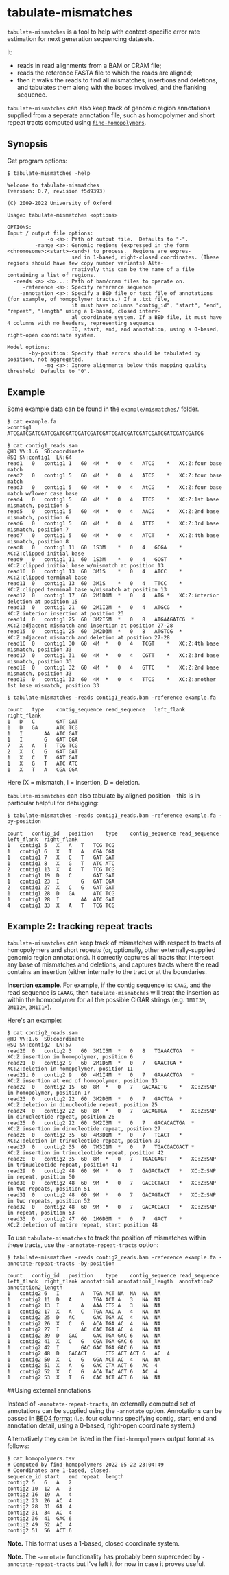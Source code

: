 # tabulate-mismatches

`tabulate-mismatches` is a tool to help with context-specific error rate estimation for next generation sequencing datasets.

It:

* reads in read alignments from a BAM or CRAM file;
* reads the reference FASTA file to which the reads are aligned;
* then it walks the reads to find all mismatches, insertions and deletions, and tabulates them along with the bases involved, and the flanking sequence.

`tabulate-mismatches` can also keep track of genomic region annotations supplied from a seperate
annotation file, such as homopolymer and short repeat tracts computed using
[`find-homopolymers`](find-homopolymers.md).

## Synopsis

Get program options:

```
$ tabulate-mismatches -help

Welcome to tabulate-mismatches
(version: 0.7, revision f5d9393)

(C) 2009-2022 University of Oxford

Usage: tabulate-mismatches <options>

OPTIONS:
Input / output file options:
             -o <a>: Path of output file.  Defaults to "-".
         -range <a>: Genomic regions (expressed in the form <chromosome>:<start>-<end>) to process.  Regions are expres-
                     sed in 1-based, right-closed coordinates. (These regions should have few copy number variants) Alte-
                     rnatively this can be the name of a file containing a list of regions.
  -reads <a> <b>...: Path of bam/cram files to operate on.
     -reference <a>: Specify reference sequence
    -annotation <a>: Specify a BED file or text file of annotations (for example, of homopolymer tracts.) If a .txt file,
                     it must have columns "contig_id", "start", "end", "repeat", "length" using a 1-based, closed interv-
                     al coordinate system. If a BED file, it must have 4 columns with no headers, representing sequence 
                     ID, start, end, and annotation, using a 0-based, right-open coordinate system.

Model options:
       -by-position: Specify that errors should be tabulated by position, not aggregated.
            -mq <a>: Ignore alignments below this mapping quality threshold  Defaults to "0".
```

## Example

Some example data can be found in the `example/mismatches/` folder.

```
$ cat example.fa
>contig1
ATCGATCGATCGATCGATCGATCGATCGATCGATCGATCGATCGATCGATCGATCGATCGATCG
```

```
$ cat contig1_reads.sam
@HD	VN:1.6	SO:coordinate
@SQ	SN:contig1	LN:64
read1	0	contig1	1	60	4M	*	0	4	ATCG	*	XC:Z:four base match
read2	0	contig1	5	60	4M	*	0	4	ATCG	*	XC:Z:four base match
read3	0	contig1	5	60	4M	*	0	4	AtCG	*	XC:Z:four base match w/lower case base
read4	0	contig1	5	60	4M	*	0	4	TTCG	*	XC:Z:1st base mismatch, position 5
read5	0	contig1	5	60	4M	*	0	4	AACG	*	XC:Z:2nd base mismatch, position 6
read6	0	contig1	5	60	4M	*	0	4	ATTG	*	XC:Z:3rd base mismatch, position 7
read7	0	contig1	5	60	4M	*	0	4	ATCT	*	XC:Z:4th base mismatch, position 8
read8	0	contig1	11	60	1S3M	*	0	4	GCGA	*	XC:Z:clipped initial base
read9	0	contig1	11	60	1S3M	*	0	4	GCGT	*	XC:Z:clipped initial base w/mismatch at position 13
read10	0	contig1	13	60	3M1S	*	0	4	ATCC	*	XC:Z:clipped terminal base
read11	0	contig1	13	60	3M1S	*	0	4	TTCC	*	XC:Z:clipped terminal base w/mismatch at position 13
read12	0	contig1	17	60	2M1D1M	*	0	4	ATG	*	XC:Z:interior deletion at position 15
read13	0	contig1	21	60	2M1I2M	*	0	4	ATGCG	*	XC:Z:interior insertion at position 23
read14	0	contig1	25	60	3M2I5M	*	0	8	ATGAAGATCG	*	XC:Z:adjacent mismatch and insertion at position 27-28
read15	0	contig1	25	60	3M2D3M	*	0	8	ATGTCG	*	XC:Z:adjacent mismatch and deletion at position 27-28
read16	0	contig1	30	60	4M	*	0	4	TCGT	*	XC:Z:4th base mismatch, position 33
read17	0	contig1	31	60	4M	*	0	4	CGTT	*	XC:Z:3rd base mismatch, position 33
read18	0	contig1	32	60	4M	*	0	4	GTTC	*	XC:Z:2nd base mismatch, position 33
read19	0	contig1	33	60	4M	*	0	4	TTCG	*	XC:Z:another 1st base mismatch, position 33
```

```
$ tabulate-mismatches -reads contig1_reads.bam -reference example.fa

count	type	contig_sequence	read_sequence	left_flank	right_flank
1	D	C		GAT	GAT
1	D	GA		ATC	TCG
1	I		AA	ATC	GAT
1	I		G	GAT	CGA
7	X	A	T	TCG	TCG
2	X	C	G	GAT	GAT
1	X	C	T	GAT	GAT
1	X	G	T	ATC	ATC
1	X	T	A	CGA	CGA
```

Here (X = mismatch, I = insertion, D = deletion.

`tabulate-mismatches` can also tabulate by aligned position - this is in particular helpful for debugging:

```
$ tabulate-mismatches -reads contig1_reads.bam -reference example.fa -by-position

count	contig_id	position	type	contig_sequence	read_sequence	left_flank	right_flank
1	contig1	5	X	A	T	TCG	TCG
1	contig1	6	X	T	A	CGA	CGA
1	contig1	7	X	C	T	GAT	GAT
1	contig1	8	X	G	T	ATC	ATC
2	contig1	13	X	A	T	TCG	TCG
1	contig1	19	D	C		GAT	GAT
1	contig1	23	I		G	GAT	CGA
2	contig1	27	X	C	G	GAT	GAT
1	contig1	28	D	GA		ATC	TCG
1	contig1	28	I		AA	ATC	GAT
4	contig1	33	X	A	T	TCG	TCG
```

## Example 2: tracking repeat tracts

`tabulate-mismatches` can keep track of mismatches with respect to tracts of homopolymers and short
repeats (or, optionally, other externally-supplied genomic region annotations). It correctly
captures all tracts that intersect any base of mismatches and deletions, and captures tracts where
the read contains an insertion (either internally to the tract or at the boundaries.

**Insertion example**. For example, if the contig sequence is: `CAAG`, and the read sequence is
`CAAAG`, then `tabulate-mismatches` will treat the insertion as within the homopolymer for all the
possible CIGAR strings (e.g. `1M1I3M`, `2M1I2M`, `3M1I1M`).

Here's an example:

```
$ cat contig2_reads.sam
@HD	VN:1.6	SO:coordinate
@SQ	SN:contig2	LN:57
read20	0	contig2	3	60	3M1I5M	*	0	8	TGAAACTGA	*	XC:Z:insertion in homopolymer, position 6
read21	0	contig2	9	60	2M1D5M	*	0	7	GAACTGA	*	XC:Z:deletion in homopolymer, position 11
read21i	0	contig2	9	60	4M1I4M	*	0	7	GAAAACTGA	*	XC:Z:insertion at end of homopolymer, position 13
read22	0	contig2	15	60	8M	*	0	7	GACAACTG	*	XC:Z:SNP in homopolymer, position 17
read23	0	contig2	22	60	3M2D3M	*	0	7	GACTGA	*	XC:Z:deletion in dinucleotide repeat, position 25
read24	0	contig2	22	60	8M	*	0	7	GACAGTGA	*	XC:Z:SNP in dinucleotide repeat, position 26
read25	0	contig2	22	60	5M2I3M	*	0	7	GACACACTGA	*	XC:Z:insertion in dinucleotide repeat, position 27
read26	0	contig2	35	60	4M3D1M	*	0	7	TGACT	*	XC:Z:deletion in trinucleotide repeat, position 39
read27	0	contig2	35	60	7M3I1M	*	0	7	TGACGACGACT	*	XC:Z:insertion in trinucleotide repeat, position 42
read28	0	contig2	35	60	8M	*	0	7	TGACGAGT	*	XC:Z:SNP in trinucleotide repeat, position 41
read29	0	contig2	48	60	9M	*	0	7	GAGACTACT	*	XC:Z:SNP in repeat, position 50
read30	0	contig2	48	60	9M	*	0	7	GACGCTACT	*	XC:Z:SNP in two repeats, position 51
read31	0	contig2	48	60	9M	*	0	7	GACAGTACT	*	XC:Z:SNP in two repeats, position 52
read32	0	contig2	48	60	9M	*	0	7	GACACGACT	*	XC:Z:SNP in repeat, position 53
read33	0	contig2	47	60	1M6D3M	*	0	7	GACT	*	XC:Z:deletion of entire repeat, start position 48
```

To use `tabulate-mismatches` to track the position of mismatches within these tracts, use the `-annotate-repeat-tracts` option:

```
$ tabulate-mismatches -reads contig2_reads.bam -reference example.fa -annotate-repeat-tracts -by-position

count	contig_id	position	type	contig_sequence	read_sequence	left_flank	right_flank	annotation1	annotation1_length	annotation2	annotation2_length
1	contig2	6	I		A	TGA	ACT	NA	NA	NA	NA
1	contig2	11	D	A		TGA	ACT	A	3	NA	NA
1	contig2	13	I		A	AAA	CTG	A	3	NA	NA
1	contig2	17	X	A	C	TGA	AAC	A	4	NA	NA
1	contig2	25	D	AC		GAC	TGA	AC	4	NA	NA
1	contig2	26	X	C	G	ACA	TGA	AC	4	NA	NA
1	contig2	27	I		AC	CAC	TGA	AC	4	NA	NA
1	contig2	39	D	GAC		GAC	TGA	GAC	6	NA	NA
1	contig2	41	X	C	G	CGA	TGA	GAC	6	NA	NA
1	contig2	42	I		GAC	GAC	TGA	GAC	6	NA	NA
1	contig2	48	D	GACACT		CTG	ACT	ACT	6	AC	4
1	contig2	50	X	C	G	GGA	ACT	AC	4	NA	NA
1	contig2	51	X	A	G	GAC	CTA	ACT	6	AC	4
1	contig2	52	X	C	G	ACA	TAC	ACT	6	AC	4
1	contig2	53	X	T	G	CAC	ACT	ACT	6	NA	NA

```
##Using external annotations

Instead of `-annotate-repeat-tracts`, an externally computed set of annotations can be supplied
using the `-annotate` option. Annotations can be passed in [BED4
format](https://en.wikipedia.org/wiki/BED_%28file_format%29) (i.e. four columns specifying contig,
start, end and annotation detail, using a 0-based, right-open coordinate system.)

Alternatively they can be listed in the `find-homopolymers` output format as follows:

```
$ cat homopolymers.tsv
# Computed by find-homopolymers 2022-05-22 23:04:49
# Coordinates are 1-based, closed.
sequence_id	start	end	repeat	length
contig2	5	6	A	2
contig2	10	12	A	3
contig2	16	19	A	4
contig2	23	26	AC	4
contig2	28	31	GA	4
contig2	31	34	AC	4
contig2	36	41	GAC	6
contig2	49	52	AC	4
contig2	51	56	ACT	6
```

**Note.** This format uses a 1-based, closed coordinate system.

**Note.** The `-annotate` functionality has probably been superceded by `-annotate-repeat-tracts`
but I've left it for now in case it proves useful.

